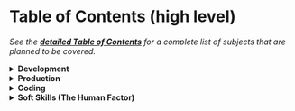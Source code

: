 # Table of Contents (high level)

*See the [**detailed Table of Contents**](TOC.md) for a complete list of subjects that are planned 
to be covered.*

<details>
  <summary><b>Development</b></summary>
    &ensp;&ensp;&ensp;&ensp;- Development Environment and Tools<br>
    &ensp;&ensp;&ensp;&ensp;- Code Development Lifecycle<br>
    &ensp;&ensp;&ensp;&ensp;- Software Development Processes<br>
</details>
<details>
  <summary><b>Production</b></summary>
    &ensp;&ensp;&ensp;&ensp;- Deployment Management<br>
    &ensp;&ensp;&ensp;&ensp;- DevOps<br>
    &ensp;&ensp;&ensp;&ensp;- NOC (Network Operation Center)<br>
</details>
<details>
  <summary><b>Coding</b></summary>
    &ensp;&ensp;&ensp;&ensp;- Code Quality<br>
    &ensp;&ensp;&ensp;&ensp;- Development Models<br>
    &ensp;&ensp;&ensp;&ensp;- Design patterns<br>
    &ensp;&ensp;&ensp;&ensp;- Polyglotism<br>
    &ensp;&ensp;&ensp;&ensp;- Regular Expressions - Syntax, Patterns and Tools<br>
    &ensp;&ensp;&ensp;&ensp;- Anonymous methods and lambda expressions<br>
    &ensp;&ensp;&ensp;&ensp;- Developing an Interpreter<br>
    &ensp;&ensp;&ensp;&ensp;- Frameworks and Libraries<br>
    &ensp;&ensp;&ensp;&ensp;- Ecosystem-Community-Open Source<br>
    &ensp;&ensp;&ensp;&ensp;- Common Standards<br>
    &ensp;&ensp;&ensp;&ensp;- Web Development<br>
    &ensp;&ensp;&ensp;&ensp;- Security<br>
    &ensp;&ensp;&ensp;&ensp;- Databases<br>
</details>
<details>
  <summary><b>Soft Skills (The Human Factor)</b></summary>
    &ensp;&ensp;&ensp;&ensp;- How to effectively interact with other people<br>
    &ensp;&ensp;&ensp;&ensp;- Difficult Conversations<br>
    &ensp;&ensp;&ensp;&ensp;- Effective Communications with Teams<br>
    &ensp;&ensp;&ensp;&ensp;- Effective Communications with Managers<br>
    &ensp;&ensp;&ensp;&ensp;- Global Cultural Differences<br>
    &ensp;&ensp;&ensp;&ensp;- Influencing without being judgmental<br>
    &ensp;&ensp;&ensp;&ensp;- How to interview (skill testing)<br>
</details>
